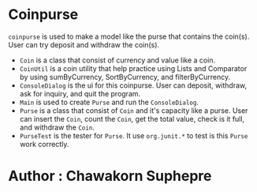 # Coinpurse

`coinpurse` is used to make a model like the purse that contains the coin(s).
User can try deposit and withdraw the coin(s).
- `Coin` is a class that consist of currency and value like a coin.
- `CoinUtil` is a coin utility that help practice using Lists and Comparator
  by using sumByCurrency, SortByCurrency, and filterByCurrency.
- `ConsoleDialog` is the ui for this coinpurse. User can deposit, withdraw, 
  ask for inquiry, and quit the program.
- `Main` is used to create `Purse` and run the `ConsoleDialog`.
- `Purse` is a class that consist of `Coin` and it's capacity like a purse.
  User can insert the `Coin`, count the `Coin`, get the total value, check is it full,
  and withdraw the `Coin`.
- `PurseTest` is the tester for `Purse`. It use `org.junit.*` to test is this `Purse` work correctly.

# Author : Chawakorn Suphepre